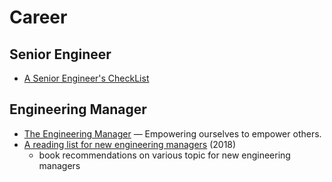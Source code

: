 # Career

## Senior Engineer

- [A Senior Engineer's CheckList](https://littleblah.com/post/2019-09-01-senior-engineer-checklist/)

## Engineering Manager

- [The Engineering Manager](https://www.theengineeringmanager.com/) — Empowering ourselves to empower others.
- [A reading list for new engineering managers](https://jacobian.org/2018/may/2/engmanager-reading-list/) (2018)
  - book recommendations on various topic for new engineering managers
